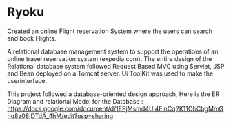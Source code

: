# Ryoku
Created an online Flight reservation System where the users can search and book Flights.

A relational database management system to support the operations of an online travel reservation system (expedia.com).
The entire design of the Relational database system followed Request Based MVC using Servlet, JSP and Bean deployed on a
Tomcat server.
Ui ToolKit was used to make the userinterface.

This project followed a database-oriented design approach, 
Here is the ER Diagram and relational Model for the Database : https://docs.google.com/document/d/1EPjMsmd4Ul4EinCq2K11ObCbgMmGhq8z08IDTdA_4hM/edit?usp=sharing
